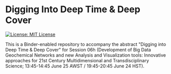# Digging Into Deep Time & Deep Cover

<a href="https://github.com/morganjwilliams/gs2020-diggingdeeper/blob/master/LICENSE" >
<img src="https://img.shields.io/badge/License-MIT-blue.svg" alt="License: MIT License">
</a>

This is a Binder-enabled repository to accompany the abstract
"Digging into Deep Time & Deep Cover" for Session 06h (Development of Big Data
Geochemical Networks and new Analysis and Visualization tools: Innovative approaches
for 21st Century Multidimensional and Transdisciplinary Science;
13:45-14:45 June 25 AWST / 19:45-20:45 June 24 HST).
